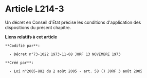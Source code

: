 # Article L214-3

Un décret en Conseil d'Etat précise les conditions d'application des dispositions du présent chapitre.

**Liens relatifs à cet article**

	**Codifié par**:

	  - Décret n°73-1022 1973-11-08 JORF 13 NOVEMBRE 1973

	**Créé par**:

	  - Loi n°2005-882 du 2 août 2005 - art. 58 () JORF 3 août 2005
